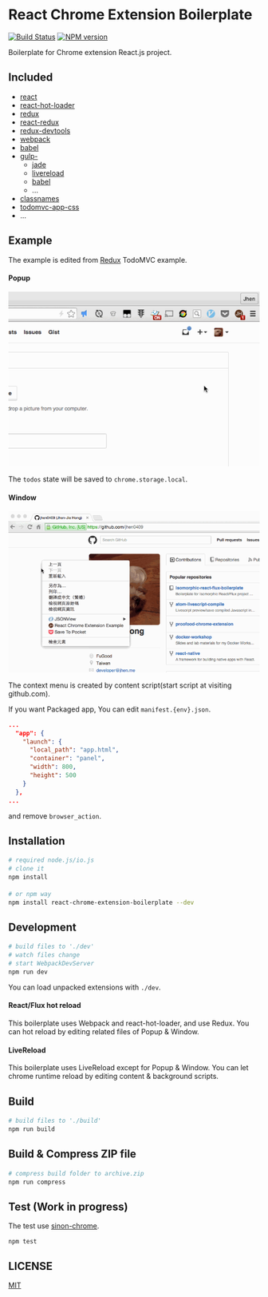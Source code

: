 # React Chrome Extension Boilerplate

[![Build Status](https://travis-ci.org/jhen0409/react-chrome-extension-boilerplate.svg)](https://travis-ci.org/jhen0409/react-chrome-extension-boilerplate)
[![NPM version](http://img.shields.io/npm/v/react-chrome-extension-boilerplate.svg?style=flat)](https://www.npmjs.com/package/react-chrome-extension-boilerplate)

Boilerplate for Chrome extension React.js project.

## Included

 - [react](https://github.com/facebook/react)
 - [react-hot-loader](https://github.com/gaearon/react-hot-loader)
 - [redux](https://github.com/rackt/redux)
 - [react-redux](https://github.com/gaearon/react-redux)
 - [redux-devtools](https://github.com/gaearon/redux-devtools)
 - [webpack](https://github.com/webpack/webpack)
 - [babel](https://github.com/babel/babel)
 - [gulp-](https://github.com/gulpjs/gulp)
   - [jade](https://github.com/phated/gulp-jade)
   - [livereload](https://github.com/vohof/gulp-livereload)
   - [babel](https://github.com/babel/gulp-babel)
   - ...
 - [classnames](https://github.com/JedWatson/classnames)
 - [todomvc-app-css](https://github.com/tastejs/todomvc-app-css)
 - ...

## Example

The example is edited from [Redux](https://github.com/rackt/redux) TodoMVC example.

#### Popup

![Popup](example-popup.gif)

The `todos` state will be saved to `chrome.storage.local`.

#### Window

![Popup](example-window.gif)

The context menu is created by content script(start script at visiting github.com).

If you want Packaged app, You can edit `manifest.{env}.json`.
```json
...
  "app": {
    "launch": {
      "local_path": "app.html",
      "container": "panel",
      "width": 800,
      "height": 500
    }
  },
...
```

and remove `browser_action`.

## Installation

```bash
# required node.js/io.js
# clone it
npm install

# or npm way
npm install react-chrome-extension-boilerplate --dev
```

## Development

```bash
# build files to './dev'
# watch files change
# start WebpackDevServer
npm run dev
```

You can load unpacked extensions with `./dev`.

#### React/Flux hot reload

This boilerplate uses Webpack and react-hot-loader, and use Redux. You can hot reload by editing related files of Popup & Window.

#### LiveReload

This boilerplate uses LiveReload except for Popup & Window. You can let chrome runtime reload by editing content & background scripts.

## Build

```bash
# build files to './build'
npm run build
```

## Build & Compress ZIP file

```bash
# compress build folder to archive.zip
npm run compress
```

## Test (Work in progress)

The test use [sinon-chrome](https://github.com/vitalets/sinon-chrome).

```
npm test
```

## LICENSE

[MIT](LICENSE)
